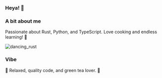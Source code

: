 ### Heya! 👋

### A bit about me
Passionate about Rust, Python, and TypeScript. Love cooking and endless learning! 🚀

![dancing_rust](./dancing-rust.gif)

### Vibe
🐼 Relaxed, quality code, and green tea lover. 🍵
